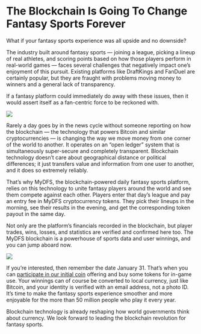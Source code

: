 
# The Blockchain Is Going To Change Fantasy Sports Forever

What if your fantasy sports experience was all upside and no downside?

The industry built around fantasy sports — joining a league, picking a lineup of real athletes, and scoring points based on how those players perform in real-world games — faces several challenges that negatively impact one’s enjoyment of this pursuit. Existing platforms like DraftKings and FanDuel are certainly popular, but they are fraught with problems moving money to winners and a general lack of transparency.

If a fantasy platform could immediately do away with these issues, then it would assert itself as a fan-centric force to be reckoned with.

![](https://cdn-images-1.medium.com/max/3200/1*dC-IWh7M1B2euvcait_rwQ.jpeg)

Rarely a day goes by in the news cycle without someone reporting on how the blockchain — the technology that powers Bitcoin and similar cryptocurrencies — is changing the way we move money from one corner of the world to another. It operates on an “open ledger” system that is simultaneously super-secure and completely transparent. Blockchain technology doesn’t care about geographical distance or political differences; it just transfers value and information from one user to another, and it does so extremely reliably.

That’s why MyDFS, the blockchain-powered daily fantasy sports platform, relies on this technology to unite fantasy players around the world and see them compete against each other. Players enter that day’s league and pay an entry fee in MyDFS cryptocurrency tokens. They pick their lineups in the morning, see their results in the evening, and get the corresponding token payout in the same day.

Not only are the platform’s financials recorded in the blockchain, but player trades, wins, losses, and statistics are verified and confirmed here too. The MyDFS blockchain is a powerhouse of sports data and user winnings, and you can jump aboard now.

![](https://cdn-images-1.medium.com/max/3200/1*EEp-yQ6aCxOPE1zrBaW4kg.jpeg)

If you’re interested, then remember the date January 31. That’s when you can [participate in our initial coin](https://mydfs.net) offering and buy some tokens for in-game use. Your winnings can of course be converted to local currency, just like Bitcoin, and your identity is verified with an email address, not a photo ID. It’s time to make the fantasy sports experience smoother and more enjoyable for the more than 50 million people who play it every year.

Blockchain technology is already reshaping how world governments think about currency. We look forward to leading the blockchain revolution for fantasy sports.

